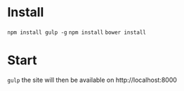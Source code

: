 # Install

`npm install gulp -g`
`npm install`
`bower install`

# Start

`gulp` the site will then be available on http://localhost:8000
